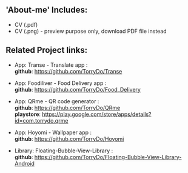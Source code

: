 ## 'About-me' Includes:

- CV (.pdf)
- CV (.png) - preview purpose only, download PDF file instead

## Related Project links:

- App: Transe - Translate app : </br>
  <b>github</b>: https://github.com/TorryDo/Transe

- App: Foodiliver - Food Delivery app : </br>
  <b>github</b>: https://github.com/TorryDo/Food_Delivery

- App: QRme - QR code generator : </br>
  <b>github</b>: https://github.com/TorryDo/QRme </br>
  <b>playstore</b>: https://play.google.com/store/apps/details?id=com.torrydo.qrme

- App: Hoyomi - Wallpaper app : </br>
  <b>github</b>: https://github.com/TorryDo/Hoyomi

- Library: Floating-Bubble-View-Library : </br>
  <b>github</b>: https://github.com/TorryDo/Floating-Bubble-View-Library-Android
